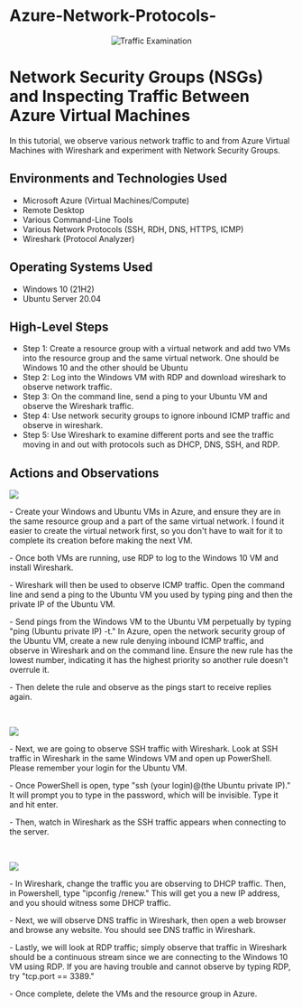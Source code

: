 # Azure-Network-Protocols-
<p align="center">
<img src="https://i.imgur.com/Ua7udoS.png" alt="Traffic Examination"/>
</p>

<h1>Network Security Groups (NSGs) and Inspecting Traffic Between Azure Virtual Machines</h1>
In this tutorial, we observe various network traffic to and from Azure Virtual Machines with Wireshark and experiment with Network Security Groups. <br />


<h2>Environments and Technologies Used</h2>

- Microsoft Azure (Virtual Machines/Compute)
- Remote Desktop
- Various Command-Line Tools
- Various Network Protocols (SSH, RDH, DNS, HTTPS, ICMP)
- Wireshark (Protocol Analyzer)

<h2>Operating Systems Used </h2>

- Windows 10 (21H2)
- Ubuntu Server 20.04

<h2>High-Level Steps</h2>

- Step 1: Create a resource group with a virtual network and add two VMs into the resource group and the same virtual network. One should be Windows 10 and the other should be Ubuntu 
- Step 2: Log into the Windows VM with RDP and download wireshark to observe network traffic. 
- Step 3: On the command line, send a ping to your Ubuntu VM and observe the Wireshark traffic.
- Step 4: Use network security groups to ignore inbound ICMP traffic and observe in wireshark.
- Step 5: Use Wireshark to examine different ports and see the traffic moving in and out with protocols such as DHCP, DNS, SSH, and RDP.

<h2>Actions and Observations</h2>

<p>
<img src="https://github.com/user-attachments/assets/6d3f89b1-472a-43de-836c-d03ae373194c"/>
</p>
<p>
- Create your Windows and Ubuntu VMs in Azure, and ensure they are in the same resource group and a part of the same virtual network. I found it easier to create the virtual network first, so you don't have to wait for it to complete its creation before making the next VM. 
</p>
<p>
- Once both VMs are running, use RDP to log to the Windows 10 VM and install Wireshark.
</p>
<p>
- Wireshark will then be used to observe ICMP traffic. Open the command line and send a ping to the Ubuntu VM you used by typing ping and then the private IP of the Ubuntu VM. 
</p>
<p>
- Send pings from the Windows VM to the Ubuntu VM perpetually by typing "ping (Ubuntu private IP) -t." In Azure, open the network security group of the Ubuntu VM, create a new rule denying inbound ICMP traffic, and observe in Wireshark and on the command line. Ensure the new rule has the lowest number, indicating it has the highest priority so another rule doesn't overrule it.
</p>
<p>
- Then delete the rule and observe as the pings start to receive replies again. 
</p>
<br />

<p>
<img src="https://github.com/user-attachments/assets/521a148e-b1ea-405a-b7d2-3b4ead614620"/>
</p>
<p>
- Next, we are going to observe SSH traffic with Wireshark. Look at SSH traffic in Wireshark in the same Windows VM and open up PowerShell. Please remember your login for the Ubuntu VM. 
</p>
<p>
- Once PowerShell is open, type "ssh (your login)@(the Ubuntu private IP)." It will prompt you to type in the password, which will be invisible. Type it and hit enter. 
</p>
<p>
- Then, watch in Wireshark as the SSH traffic appears when connecting to the server. 
</p>
<br />

<p>
<img src="https://github.com/user-attachments/assets/c439c178-857c-428f-b1e9-120d44b2a060"/>
</p>
<p>
- In Wireshark, change the traffic you are observing to DHCP traffic. Then, in Powershell, type "ipconfig /renew." This will get you a new IP address, and you should witness some DHCP traffic. 
</p>
<p>
- Next, we will observe DNS traffic in Wireshark, then open a web browser and browse any website. You should see DNS traffic in Wireshark. 
</p>
<p>
- Lastly, we will look at RDP traffic; simply observe that traffic in Wireshark should be a continuous stream since we are connecting to the Windows 10 VM using RDP. If you are having trouble and cannot observe by typing RDP, try "tcp.port == 3389."
</p>
<p>
- Once complete, delete the VMs and the resource group in Azure. 
</p>
<br />
